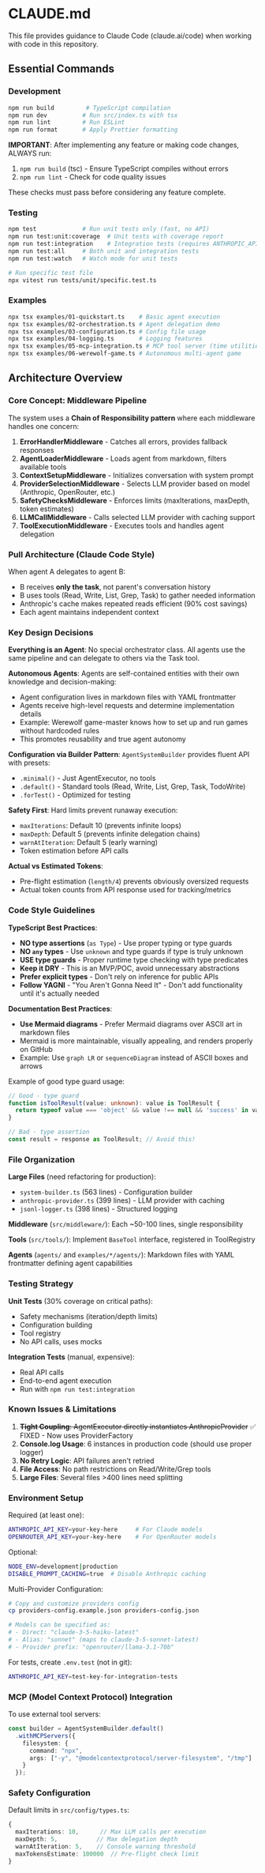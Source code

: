 # CLAUDE.md

This file provides guidance to Claude Code (claude.ai/code) when working with code in this repository.

## Essential Commands

### Development
```bash
npm run build         # TypeScript compilation
npm run dev          # Run src/index.ts with tsx
npm run lint         # Run ESLint
npm run format       # Apply Prettier formatting
```

**IMPORTANT**: After implementing any feature or making code changes, ALWAYS run:
1. `npm run build` (tsc) - Ensure TypeScript compiles without errors
2. `npm run lint` - Check for code quality issues

These checks must pass before considering any feature complete.

### Testing
```bash
npm test             # Run unit tests only (fast, no API)
npm run test:unit:coverage  # Unit tests with coverage report
npm run test:integration    # Integration tests (requires ANTHROPIC_API_KEY)
npm run test:all     # Both unit and integration tests
npm run test:watch   # Watch mode for unit tests

# Run specific test file
npx vitest run tests/unit/specific.test.ts
```

### Examples
```bash
npx tsx examples/01-quickstart.ts    # Basic agent execution
npx tsx examples/02-orchestration.ts # Agent delegation demo
npx tsx examples/03-configuration.ts # Config file usage
npx tsx examples/04-logging.ts       # Logging features
npx tsx examples/05-mcp-integration.ts # MCP tool server (time utilities)
npx tsx examples/06-werewolf-game.ts # Autonomous multi-agent game
```

## Architecture Overview

### Core Concept: Middleware Pipeline
The system uses a **Chain of Responsibility pattern** where each middleware handles one concern:
1. **ErrorHandlerMiddleware** - Catches all errors, provides fallback responses
2. **AgentLoaderMiddleware** - Loads agent from markdown, filters available tools
3. **ContextSetupMiddleware** - Initializes conversation with system prompt
4. **ProviderSelectionMiddleware** - Selects LLM provider based on model (Anthropic, OpenRouter, etc.)
5. **SafetyChecksMiddleware** - Enforces limits (maxIterations, maxDepth, token estimates)
6. **LLMCallMiddleware** - Calls selected LLM provider with caching support
7. **ToolExecutionMiddleware** - Executes tools and handles agent delegation

### Pull Architecture (Claude Code Style)
When agent A delegates to agent B:
- B receives **only the task**, not parent's conversation history
- B uses tools (Read, Write, List, Grep, Task) to gather needed information
- Anthropic's cache makes repeated reads efficient (90% cost savings)
- Each agent maintains independent context

### Key Design Decisions

**Everything is an Agent**: No special orchestrator class. All agents use the same pipeline and can delegate to others via the Task tool.

**Autonomous Agents**: Agents are self-contained entities with their own knowledge and decision-making:
- Agent configuration lives in markdown files with YAML frontmatter
- Agents receive high-level requests and determine implementation details
- Example: Werewolf game-master knows how to set up and run games without hardcoded rules
- This promotes reusability and true agent autonomy

**Configuration via Builder Pattern**: `AgentSystemBuilder` provides fluent API with presets:
- `.minimal()` - Just AgentExecutor, no tools
- `.default()` - Standard tools (Read, Write, List, Grep, Task, TodoWrite)
- `.forTest()` - Optimized for testing

**Safety First**: Hard limits prevent runaway execution:
- `maxIterations`: Default 10 (prevents infinite loops)
- `maxDepth`: Default 5 (prevents infinite delegation chains)
- `warnAtIteration`: Default 5 (early warning)
- Token estimation before API calls

**Actual vs Estimated Tokens**: 
- Pre-flight estimation (`length/4`) prevents obviously oversized requests
- Actual token counts from API response used for tracking/metrics

### Code Style Guidelines

**TypeScript Best Practices**:
- **NO type assertions** (`as Type`) - Use proper typing or type guards
- **NO `any` types** - Use `unknown` and type guards if type is truly unknown
- **USE type guards** - Proper runtime type checking with type predicates
- **Keep it DRY** - This is an MVP/POC, avoid unnecessary abstractions
- **Prefer explicit types** - Don't rely on inference for public APIs
- **Follow YAGNI** - "You Aren't Gonna Need It" - Don't add functionality until it's actually needed

**Documentation Best Practices**:
- **Use Mermaid diagrams** - Prefer Mermaid diagrams over ASCII art in markdown files
- Mermaid is more maintainable, visually appealing, and renders properly on GitHub
- Example: Use `graph LR` or `sequenceDiagram` instead of ASCII boxes and arrows

Example of good type guard usage:
```typescript
// Good - type guard
function isToolResult(value: unknown): value is ToolResult {
  return typeof value === 'object' && value !== null && 'success' in value;
}

// Bad - type assertion
const result = response as ToolResult; // Avoid this!
```

### File Organization

**Large Files** (need refactoring for production):
- `system-builder.ts` (563 lines) - Configuration builder
- `anthropic-provider.ts` (399 lines) - LLM provider with caching
- `jsonl-logger.ts` (398 lines) - Structured logging

**Middleware** (`src/middleware/`): Each ~50-100 lines, single responsibility

**Tools** (`src/tools/`): Implement `BaseTool` interface, registered in ToolRegistry

**Agents** (`agents/` and `examples/*/agents/`): Markdown files with YAML frontmatter defining agent capabilities

### Testing Strategy

**Unit Tests** (30% coverage on critical paths):
- Safety mechanisms (iteration/depth limits)
- Configuration building
- Tool registry
- No API calls, uses mocks

**Integration Tests** (manual, expensive):
- Real API calls
- End-to-end agent execution
- Run with `npm run test:integration`

### Known Issues & Limitations

1. ~~**Tight Coupling**: AgentExecutor directly instantiates AnthropicProvider~~ ✅ FIXED - Now uses ProviderFactory
2. **Console.log Usage**: 6 instances in production code (should use proper logger)
3. **No Retry Logic**: API failures aren't retried
4. **File Access**: No path restrictions on Read/Write/Grep tools
5. **Large Files**: Several files >400 lines need splitting

### Environment Setup

Required (at least one):
```bash
ANTHROPIC_API_KEY=your-key-here     # For Claude models
OPENROUTER_API_KEY=your-key-here    # For OpenRouter models
```

Optional:
```bash
NODE_ENV=development|production
DISABLE_PROMPT_CACHING=true  # Disable Anthropic caching
```

Multi-Provider Configuration:
```bash
# Copy and customize providers config
cp providers-config.example.json providers-config.json

# Models can be specified as:
# - Direct: "claude-3-5-haiku-latest"
# - Alias: "sonnet" (maps to claude-3-5-sonnet-latest)
# - Provider prefix: "openrouter/llama-3.1-70b"
```

For tests, create `.env.test` (not in git):
```bash
ANTHROPIC_API_KEY=test-key-for-integration-tests
```

### MCP (Model Context Protocol) Integration

To use external tool servers:
```typescript
const builder = AgentSystemBuilder.default()
  .withMCPServers({
    filesystem: {
      command: "npx",
      args: ["-y", "@modelcontextprotocol/server-filesystem", "/tmp"]
    }
  });
```

### Safety Configuration

Default limits in `src/config/types.ts`:
```typescript
{
  maxIterations: 10,      // Max LLM calls per execution
  maxDepth: 5,           // Max delegation depth
  warnAtIteration: 5,    // Console warning threshold
  maxTokensEstimate: 100000  // Pre-flight check limit
}
```